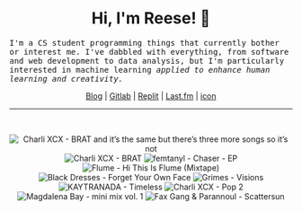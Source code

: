 <h1 align="center">Hi, I'm Reese! 👋</h1>

<p><samp>I'm a CS student programming things that currently bother or interest me. I've dabbled with everything, from software and web development to data analysis, but I'm particularly interested in machine learning <i>applied to enhance human learning and creativity.</i></p></samp>

<p align="center">
 <a href="https://renys.dev">Blog</a> | <a href="https://gitlab.com/renys">Gitlab</a> | <a href="https://replit.com/@renys">Replit</a> | <a href="https://last.fm/user/emperte">Last.fm</a> | <a href="https://picrew.me/en/image_maker/2243240">icon</a>
</p>

<hr class="dotted">
<br>
<!-- lastfm -->
<p align="center"><img src="https://lastfm.freetls.fastly.net/i/u/64s/3b3848d026831045d281f985af1bb087.jpg" title="Charli XCX - BRAT and it’s the same but there’s three more songs so it’s not"> <img src="https://lastfm.freetls.fastly.net/i/u/64s/b00527c6ae0cd1d4c9bf3706b130ad56.jpg" title="Charli XCX - BRAT"> <img src="https://lastfm.freetls.fastly.net/i/u/64s/e0a00cdff3d9f0ba9fb437b0087a70f8.jpg" title="femtanyl - Chaser - EP"> <img src="https://lastfm.freetls.fastly.net/i/u/64s/9961f537b54645da30efd8f3d7346ec5.jpg" title="Flume - Hi This Is Flume (Mixtape)"> <img src="https://lastfm.freetls.fastly.net/i/u/64s/90bcef04afc0d0fc8ac1059579906fd0.jpg" title="Black Dresses - Forget Your Own Face"> <img src="https://lastfm.freetls.fastly.net/i/u/64s/4ba3983be4621972cc7beb4fcae72461.jpg" title="Grimes - Visions"> <img src="https://lastfm.freetls.fastly.net/i/u/64s/d2c83f0c0c38ecc4b6ab750a3780ee90.jpg" title="KAYTRANADA - Timeless"> <img src="https://lastfm.freetls.fastly.net/i/u/64s/5d7d58ff9d27004662b5a3203ac4382d.png" title="Charli XCX - Pop 2"> <img src="https://lastfm.freetls.fastly.net/i/u/64s/e0235ea95ea243b48cf7be0014e33255.jpg" title="Magdalena Bay - mini mix vol. 1"> <img src="https://lastfm.freetls.fastly.net/i/u/64s/caea3570367484031aac7563f867e0cf.jpg" title="Fax Gang & Parannoul - Scattersun"> </p>
